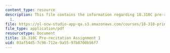```yaml
---
content_type: resource
description: This file contains the information regarding 18.310C pre-recitation assignment
  1.
file: https://ol-ocw-studio-app-qa.s3.amazonaws.com/courses/18-310-principles-of-discrete-applied-mathematics-fall-2013/03af54d57c96712e9a5597b8700b56f7_MIT18_310F13_prerec1.pdf
file_type: application/pdf
resourcetype: Document
title: 18.310C Pre-recitation Assignment 1
uid: 03af54d5-7c96-712e-9a55-97b8700b56f7
---
```

